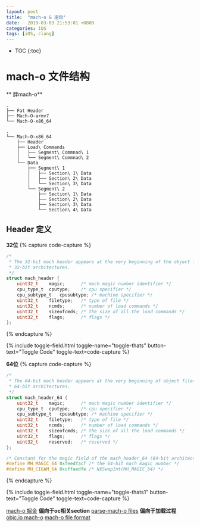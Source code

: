 ```yaml
---
layout: post
title:  "mach-o & 逆向"
date:   2019-03-03 21:53:01 +0800
categories: iOS
tags: [iOS, clang]
---
```



* TOC
{:toc}

# mach-o 文件结构

** 胖mach-o**
```
.
├── Fat Header
├── Mach-O-armv7
└── Mach-O-x86_64
```

```
.
└── Mach-O-x86_64
    ├── Header
    ├── Load\ Commands
    │   ├── Segment\ Commnad\ 1
    │   └── Segment\ Commnad\ 2
    └── Data
        ├── Segment\ 1
        │   ├── Section\ 1\ Data
        │   ├── Section\ 2\ Data
        │   └── Section\ 3\ Data
        └── Segment\ 2
            ├── Section\ 1\ Data
            ├── Section\ 2\ Data
            ├── Section\ 3\ Data
            └── Section\ 4\ Data
```

## Header 定义

**32位**
{% capture code-capture %}
```c
/*
 * The 32-bit mach header appears at the very beginning of the object file for
 * 32-bit architectures.
 */
struct mach_header {
	uint32_t	magic;		/* mach magic number identifier */
	cpu_type_t	cputype;	/* cpu specifier */
	cpu_subtype_t	cpusubtype;	/* machine specifier */
	uint32_t	filetype;	/* type of file */
	uint32_t	ncmds;		/* number of load commands */
	uint32_t	sizeofcmds;	/* the size of all the load commands */
	uint32_t	flags;		/* flags */
};
```
{% endcapture %}

{% include toggle-field.html toggle-name="toggle-thats" button-text="Toggle Code" toggle-text=code-capture %}

**64位**
{% capture code-capture %}
```c
/*
 * The 64-bit mach header appears at the very beginning of object files for
 * 64-bit architectures.
 */
struct mach_header_64 {
	uint32_t	magic;		/* mach magic number identifier */
	cpu_type_t	cputype;	/* cpu specifier */
	cpu_subtype_t	cpusubtype;	/* machine specifier */
	uint32_t	filetype;	/* type of file */
	uint32_t	ncmds;		/* number of load commands */
	uint32_t	sizeofcmds;	/* the size of all the load commands */
	uint32_t	flags;		/* flags */
	uint32_t	reserved;	/* reserved */
};

/* Constant for the magic field of the mach_header_64 (64-bit architectures) */
#define MH_MAGIC_64 0xfeedfacf /* the 64-bit mach magic number */
#define MH_CIGAM_64 0xcffaedfe /* NXSwapInt(MH_MAGIC_64) */
```
{% endcapture %}

{% include toggle-field.html toggle-name="toggle-thats1" button-text="Toggle Code" toggle-text=code-capture %}

[mach-o 掘金](https://juejin.im/post/5ab47ca1518825611a406a39) **偏向于oc相关section**
[parse-mach-o files](https://lowlevelbits.org/parsing-mach-o-files/) **偏向于加载过程**
[objc.io mach-o](https://www.objc.io/issues/6-build-tools/mach-o-executables/)
[mach-o file format](https://github.com/aidansteele/osx-abi-macho-file-format-reference)